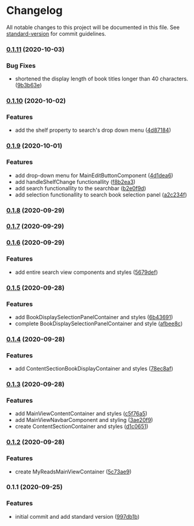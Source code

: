 # Changelog

All notable changes to this project will be documented in this file. See [standard-version](https://github.com/conventional-changelog/standard-version) for commit guidelines.

### [0.1.11](https://github.com/BrandedNomad/MyReads/compare/v0.1.10...v0.1.11) (2020-10-03)


### Bug Fixes

* shortened  the display length of book titles longer than 40 characters. ([9b3b63e](https://github.com/BrandedNomad/MyReads/commit/9b3b63e63e9a8111fcde83197fe86c7c6228b38a))

### [0.1.10](https://github.com/BrandedNomad/MyReads/compare/v0.1.9...v0.1.10) (2020-10-02)


### Features

* add the shelf property to search's drop down menu ([4d87184](https://github.com/BrandedNomad/MyReads/commit/4d871847f2592c2d899238b99881db7c0b36fd0a))

### [0.1.9](https://github.com/BrandedNomad/MyReads/compare/v0.1.8...v0.1.9) (2020-10-01)


### Features

* add drop-down menu for MainEditButtonComponent ([4d1dea6](https://github.com/BrandedNomad/MyReads/commit/4d1dea6822889bd51209cd7888f9ae36fefa9326))
* add handleShelfChange functionallity ([f8b2ea3](https://github.com/BrandedNomad/MyReads/commit/f8b2ea34b7bcc93fa96623c27f2730d7b3265a49))
* add search functionallity to the searchbar ([b2e0f9d](https://github.com/BrandedNomad/MyReads/commit/b2e0f9dd0c8e112dcee9234564e27999c1b21d75))
* add selection functionallity to search book selection panel ([a2c234f](https://github.com/BrandedNomad/MyReads/commit/a2c234fe3c9a365ceb86555efb990bfa1be966d4))

### [0.1.8](https://github.com/BrandedNomad/MyReads/compare/v0.1.7...v0.1.8) (2020-09-29)

### [0.1.7](https://github.com/BrandedNomad/MyReads/compare/v0.1.6...v0.1.7) (2020-09-29)

### [0.1.6](https://github.com/BrandedNomad/MyReads/compare/v0.1.5...v0.1.6) (2020-09-29)


### Features

* add entire search view components and styles ([5679def](https://github.com/BrandedNomad/MyReads/commit/5679def92e1e4582bfa37f2326f65dfa26a6be60))

### [0.1.5](https://github.com/BrandedNomad/MyReads/compare/v0.1.4...v0.1.5) (2020-09-28)


### Features

* add BookDisplaySelectionPanelContainer and styles ([6b43691](https://github.com/BrandedNomad/MyReads/commit/6b4369180181b2f24f8ed8a0fce53f8108c0a6f2))
* complete BookDisplaySelectionPanelContainer and style ([afbee8c](https://github.com/BrandedNomad/MyReads/commit/afbee8c38001f28e88301782f450f3b5165dd563))

### [0.1.4](https://github.com/BrandedNomad/MyReads/compare/v0.1.3...v0.1.4) (2020-09-28)


### Features

* add ContentSectionBookDisplayContainer and styles ([78ec8af](https://github.com/BrandedNomad/MyReads/commit/78ec8af6d9bb2727853f11e957cc5857aaeeeda8))

### [0.1.3](https://github.com/BrandedNomad/MyReads/compare/v0.1.2...v0.1.3) (2020-09-28)


### Features

* add MainViewContentContainer and styles ([c5f76a5](https://github.com/BrandedNomad/MyReads/commit/c5f76a5c78faf0753d1d7ec4257e59aca61458e4))
* add MainViewNavbarComponent and styling ([3ae20f9](https://github.com/BrandedNomad/MyReads/commit/3ae20f97ae2f7365f9306654f804fc4c324a0a37))
* create ContentSectionContainer and styles ([d1c0651](https://github.com/BrandedNomad/MyReads/commit/d1c065126a16ad7d993cce4359d0f1b9d31c3c17))

### [0.1.2](https://github.com/BrandedNomad/MyReads/compare/v0.1.1...v0.1.2) (2020-09-28)


### Features

* create MyReadsMainViewContainer ([5c73ae9](https://github.com/BrandedNomad/MyReads/commit/5c73ae983efb281df6ea062739d8ec73fa8f7dab))

### 0.1.1 (2020-09-25)


### Features

* initial commit and add standard version ([997db1b](https://github.com/BrandedNomad/MyReads/commit/997db1bd0cbfb5345c044e76f8497d6c06618298))
